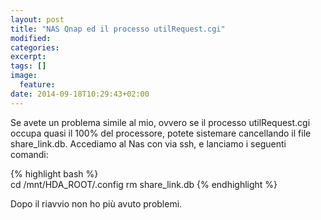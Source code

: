 ```yaml
---
layout: post
title: "NAS Qnap ed il processo utilRequest.cgi"
modified:
categories: 
excerpt:
tags: []
image:
  feature:
date: 2014-09-18T10:29:43+02:00
---
```


Se avete un problema simile al mio, ovvero se il processo utilRequest.cgi occupa quasi il 100% del processore, potete sistemare cancellando il file share_link.db. Accediamo al Nas con via ssh, e lanciamo i seguenti comandi:

{% highlight bash %}	
cd /mnt/HDA_ROOT/.config
rm share_link.db
{% endhighlight %}

Dopo il riavvio non ho più avuto problemi.